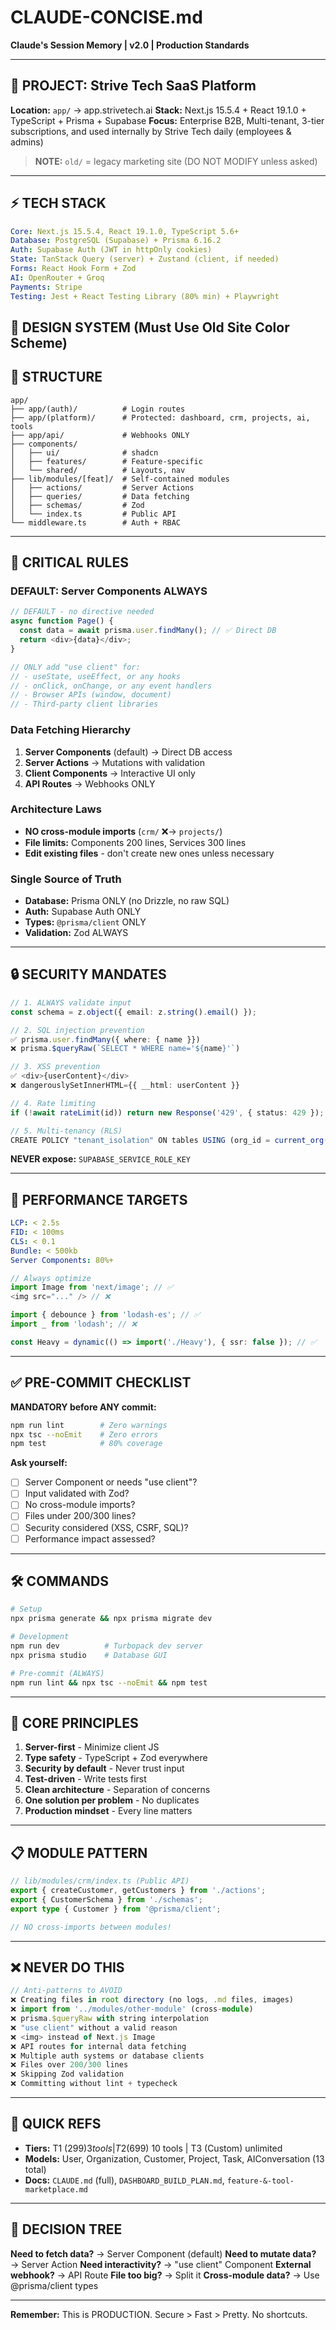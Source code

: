 # CLAUDE-CONCISE.md

**Claude's Session Memory | v2.0 | Production Standards**

---

## 🎯 PROJECT: Strive Tech SaaS Platform

**Location:** `app/` → app.strivetech.ai
**Stack:** Next.js 15.5.4 + React 19.1.0 + TypeScript + Prisma + Supabase
**Focus:** Enterprise B2B, Multi-tenant, 3-tier subscriptions, and used internally by Strive Tech daily (employees & admins)

> **NOTE:** `old/` = legacy marketing site (DO NOT MODIFY unless asked)

---

## ⚡ TECH STACK

```yaml
Core: Next.js 15.5.4, React 19.1.0, TypeScript 5.6+
Database: PostgreSQL (Supabase) + Prisma 6.16.2
Auth: Supabase Auth (JWT in httpOnly cookies)
State: TanStack Query (server) + Zustand (client, if needed)
Forms: React Hook Form + Zod
AI: OpenRouter + Groq
Payments: Stripe
Testing: Jest + React Testing Library (80% min) + Playwright
```
## 🎨 DESIGN SYSTEM (Must Use Old Site Color Scheme)


## 📁 STRUCTURE

```
app/
├── app/(auth)/          # Login routes
├── app/(platform)/      # Protected: dashboard, crm, projects, ai, tools
├── app/api/             # Webhooks ONLY
├── components/
│   ├── ui/              # shadcn
│   ├── features/        # Feature-specific
│   └── shared/          # Layouts, nav
├── lib/modules/[feat]/  # Self-contained modules
│   ├── actions/         # Server Actions
│   ├── queries/         # Data fetching
│   ├── schemas/         # Zod
│   └── index.ts         # Public API
└── middleware.ts        # Auth + RBAC
```

---

## 🔴 CRITICAL RULES

### DEFAULT: Server Components ALWAYS
```typescript
// DEFAULT - no directive needed
async function Page() {
  const data = await prisma.user.findMany(); // ✅ Direct DB
  return <div>{data}</div>;
}

// ONLY add "use client" for:
// - useState, useEffect, or any hooks
// - onClick, onChange, or any event handlers
// - Browser APIs (window, document)
// - Third-party client libraries
```

### Data Fetching Hierarchy
1. **Server Components** (default) → Direct DB access
2. **Server Actions** → Mutations with validation
3. **Client Components** → Interactive UI only
4. **API Routes** → Webhooks ONLY

### Architecture Laws
- **NO cross-module imports** (`crm/` ❌→ `projects/`)
- **File limits:** Components 200 lines, Services 300 lines
- **Edit existing files** - don't create new ones unless necessary

### Single Source of Truth
- **Database:** Prisma ONLY (no Drizzle, no raw SQL)
- **Auth:** Supabase Auth ONLY
- **Types:** `@prisma/client` ONLY
- **Validation:** Zod ALWAYS

---

## 🔒 SECURITY MANDATES

```typescript
// 1. ALWAYS validate input
const schema = z.object({ email: z.string().email() });

// 2. SQL injection prevention
✅ prisma.user.findMany({ where: { name }})
❌ prisma.$queryRaw(`SELECT * WHERE name='${name}'`)

// 3. XSS prevention
✅ <div>{userContent}</div>
❌ dangerouslySetInnerHTML={{ __html: userContent }}

// 4. Rate limiting
if (!await rateLimit(id)) return new Response('429', { status: 429 });

// 5. Multi-tenancy (RLS)
CREATE POLICY "tenant_isolation" ON tables USING (org_id = current_org());
```

**NEVER expose:** `SUPABASE_SERVICE_ROLE_KEY`

---

## 🚀 PERFORMANCE TARGETS

```yaml
LCP: < 2.5s
FID: < 100ms
CLS: < 0.1
Bundle: < 500kb
Server Components: 80%+
```

```typescript
// Always optimize
import Image from 'next/image'; // ✅
<img src="..." /> // ❌

import { debounce } from 'lodash-es'; // ✅
import _ from 'lodash'; // ❌

const Heavy = dynamic(() => import('./Heavy'), { ssr: false }); // ✅
```

---

## ✅ PRE-COMMIT CHECKLIST

**MANDATORY before ANY commit:**
```bash
npm run lint        # Zero warnings
npx tsc --noEmit    # Zero errors
npm test            # 80% coverage
```

**Ask yourself:**
- [ ] Server Component or needs "use client"?
- [ ] Input validated with Zod?
- [ ] No cross-module imports?
- [ ] Files under 200/300 lines?
- [ ] Security considered (XSS, CSRF, SQL)?
- [ ] Performance impact assessed?

---

## 🛠 COMMANDS

```bash
# Setup
npx prisma generate && npx prisma migrate dev

# Development
npm run dev          # Turbopack dev server
npx prisma studio    # Database GUI

# Pre-commit (ALWAYS)
npm run lint && npx tsc --noEmit && npm test
```

---

## 🎯 CORE PRINCIPLES

1. **Server-first** - Minimize client JS
2. **Type safety** - TypeScript + Zod everywhere
3. **Security by default** - Never trust input
4. **Test-driven** - Write tests first
5. **Clean architecture** - Separation of concerns
6. **One solution per problem** - No duplicates
7. **Production mindset** - Every line matters

---

## 📋 MODULE PATTERN

```typescript
// lib/modules/crm/index.ts (Public API)
export { createCustomer, getCustomers } from './actions';
export { CustomerSchema } from './schemas';
export type { Customer } from '@prisma/client';

// NO cross-imports between modules!
```

---

## ❌ NEVER DO THIS

```typescript
// Anti-patterns to AVOID
❌ Creating files in root directory (no logs, .md files, images)
❌ import from '../modules/other-module' (cross-module)
❌ prisma.$queryRaw with string interpolation
❌ "use client" without a valid reason
❌ <img> instead of Next.js Image
❌ API routes for internal data fetching
❌ Multiple auth systems or database clients
❌ Files over 200/300 lines
❌ Skipping Zod validation
❌ Committing without lint + typecheck
```

---

## 🔗 QUICK REFS

- **Tiers:** T1 ($299) 3 tools | T2 ($699) 10 tools | T3 (Custom) unlimited
- **Models:** User, Organization, Customer, Project, Task, AIConversation (13 total)
- **Docs:** `CLAUDE.md` (full), `DASHBOARD_BUILD_PLAN.md`, `feature-&-tool-marketplace.md`

---

## 🎯 DECISION TREE

**Need to fetch data?** → Server Component (default)
**Need to mutate data?** → Server Action
**Need interactivity?** → "use client" Component
**External webhook?** → API Route
**File too big?** → Split it
**Cross-module data?** → Use @prisma/client types

---

**Remember:** This is PRODUCTION. Secure > Fast > Pretty. No shortcuts.